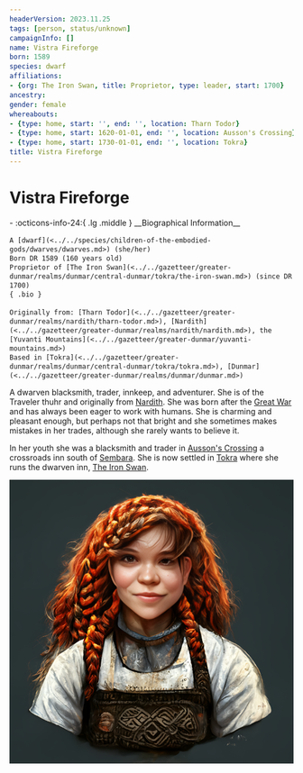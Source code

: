 ```yaml
---
headerVersion: 2023.11.25
tags: [person, status/unknown]
campaignInfo: []
name: Vistra Fireforge
born: 1589
species: dwarf
affiliations:
- {org: The Iron Swan, title: Proprietor, type: leader, start: 1700}
ancestry:
gender: female
whereabouts:
- {type: home, start: '', end: '', location: Tharn Todor}
- {type: home, start: 1620-01-01, end: '', location: Ausson's Crossing}
- {type: home, start: 1730-01-01, end: '', location: Tokra}
title: Vistra Fireforge
---
```

# Vistra Fireforge
<div class="grid cards ext-narrow-margin ext-one-column" markdown>
- :octicons-info-24:{ .lg .middle } __Biographical Information__

    A [dwarf](<../../species/children-of-the-embodied-gods/dwarves/dwarves.md>) (she/her)  
    Born DR 1589 (160 years old)  
    Proprietor of [The Iron Swan](<../../gazetteer/greater-dunmar/realms/dunmar/central-dunmar/tokra/the-iron-swan.md>) (since DR 1700)  
    { .bio }

    Originally from: [Tharn Todor](<../../gazetteer/greater-dunmar/realms/nardith/tharn-todor.md>), [Nardith](<../../gazetteer/greater-dunmar/realms/nardith/nardith.md>), the [Yuvanti Mountains](<../../gazetteer/greater-dunmar/yuvanti-mountains.md>)
    Based in [Tokra](<../../gazetteer/greater-dunmar/realms/dunmar/central-dunmar/tokra/tokra.md>), [Dunmar](<../../gazetteer/greater-dunmar/realms/dunmar/dunmar.md>)
</div>


A dwarven blacksmith, trader, innkeep, and adventurer. She is of the Traveler thuhr and originally from [Nardith](<../../gazetteer/greater-dunmar/realms/nardith/nardith.md>). She was born after the [Great War](<../../events/1500s/great-war.md>) and has always been eager to work with humans. She is charming and pleasant enough, but perhaps not that bright and she sometimes makes mistakes in her trades, although she rarely wants to believe it.

In her youth she was a blacksmith and trader in [Ausson's Crossing](<../../gazetteer/greater-sembara/refounded-alliance-of-aurbez/ausson-s-crossing.md>) a crossroads inn south of [Sembara](<../../gazetteer/greater-sembara/sembara/sembara.md>). She is now settled in [Tokra](<../../gazetteer/greater-dunmar/realms/dunmar/central-dunmar/tokra/tokra.md>) where she runs the dwarven inn, [The Iron Swan](<../../gazetteer/greater-dunmar/realms/dunmar/central-dunmar/tokra/the-iron-swan.md>).

![Vistra Fireforge](../../assets/vistra-fireforge.png)








